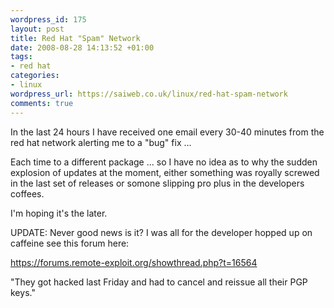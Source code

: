 ```yaml
--- 
wordpress_id: 175
layout: post
title: Red Hat "Spam" Network
date: 2008-08-28 14:13:52 +01:00
tags: 
- red hat
categories: 
- linux
wordpress_url: https://saiweb.co.uk/linux/red-hat-spam-network
comments: true
---
```

In the last 24 hours I have received one email every 30-40 minutes from the red hat network alerting me to a "bug" fix ...

Each time to a different package ... so I have no idea as to why the sudden explosion of updates at the moment, either something was royally screwed in the last set of releases or somone slipping pro plus in the developers coffees.

I'm hoping it's the later.

UPDATE: Never good news is it? I was all for the developer hopped up on caffeine see this forum here:

<a href="https://forums.remote-exploit.org/showthread.php?t=16564">https://forums.remote-exploit.org/showthread.php?t=16564</a>

"They got hacked last Friday and had to cancel and reissue all their PGP keys."
